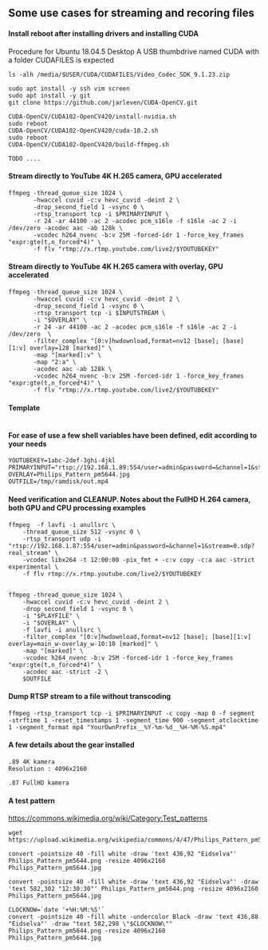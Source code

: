 ## Some use cases for streaming and recoring files

#### Install reboot after installing drivers and installing CUDA
Procedure for Ubuntu 18.04.5 Desktop
A USB thumbdrive named CUDA with a folder CUDAFILES is expected
```console
ls -alh /media/$USER/CUDA/CUDAFILES/Video_Codec_SDK_9.1.23.zip
```

```console
sudo apt install -y ssh vim screen
sudo apt install -y git
git clone https://github.com/jarleven/CUDA-OpenCV.git

CUDA-OpenCV/CUDA102-OpenCV420/install-nvidia.sh
sudo reboot
CUDA-OpenCV/CUDA102-OpenCV420/cuda-10.2.sh
sudo reboot
CUDA-OpenCV/CUDA102-OpenCV420/build-ffmpeg.sh
	
TODO ....

```

#### Stream directly to YouTube 4K H.265 camera, GPU accelerated 
```console
ffmpeg -thread_queue_size 1024 \
       -hwaccel cuvid -c:v hevc_cuvid -deint 2 \
       -drop_second_field 1 -vsync 0 \
       -rtsp_transport tcp -i $PRIMARYINPUT \
       -r 24 -ar 44100 -ac 2 -acodec pcm_s16le -f s16le -ac 2 -i /dev/zero -acodec aac -ab 128k \
       -vcodec h264_nvenc -b:v 25M -forced-idr 1 -force_key_frames "expr:gte(t,n_forced*4)" \
       -f flv "rtmp://x.rtmp.youtube.com/live2/$YOUTUBEKEY"
```
#### Stream directly to YouTube 4K H.265 camera with overlay, GPU accelerated
```console
ffmpeg -thread_queue_size 1024 \
       -hwaccel cuvid -c:v hevc_cuvid -deint 2 \
       -drop_second_field 1 -vsync 0 \
       -rtsp_transport tcp -i $INPUTSTREAM \
       -i "$OVERLAY" \
       -r 24 -ar 44100 -ac 2 -acodec pcm_s16le -f s16le -ac 2 -i /dev/zero  \
       -filter_complex "[0:v]hwdownload,format=nv12 [base]; [base][1:v] overlay=128 [marked]" \
       -map "[marked]:v" \
       -map "2:a" \
       -acodec aac -ab 128k \
       -vcodec h264_nvenc -b:v 25M -forced-idr 1 -force_key_frames "expr:gte(t,n_forced*4)" \
       -f flv "rtmp://x.rtmp.youtube.com/live2/$YOUTUBEKEY"
```


#### Template
```console

```



#### For ease of use a few shell variables have been defined, edit according to your needs

```console
YOUTUBEKEY=1abc-2def-3ghi-4jkl
PRIMARYINPUT="rtsp://192.168.1.89:554/user=admin&password=&channel=1&stream=0.sdp?"
OVERLAY=Philips_Pattern_pm5644.jpg
OUTFILE=/tmp/ramdisk/out.mp4

```

#### Need verification and CLEANUP. Notes about the FullHD H.264 camera, both GPU and CPU processing examples 
```console
ffmpeg	-f lavfi -i anullsrc \
	-thread_queue_size 512 -vsync 0 \
	-rtsp_transport udp -i "rtsp://192.168.1.87:554/user=admin&password=&channel=1&stream=0.sdp?real_stream" \
	-vcodec libx264 -t 12:00:00 -pix_fmt + -c:v copy -c:a aac -strict experimental \
	-f flv rtmp://x.rtmp.youtube.com/live2/$YOUTUBEKEY


ffmpeg -thread_queue_size 1024 \
    -hwaccel cuvid -c:v hevc_cuvid -deint 2 \
    -drop_second_field 1 -vsync 0 \
    -i "$PLAYFILE" \
    -i "$OVERLAY" \
    -f lavfi -i anullsrc \
    -filter_complex "[0:v]hwdownload,format=nv12 [base]; [base][1:v] overlay=main_w-overlay_w-10:10 [marked]" \
    -map "[marked]" \
    -vcodec h264_nvenc -b:v 25M -forced-idr 1 -force_key_frames "expr:gte(t,n_forced*4)" \
    -acodec aac -strict -2 \
    $OUTFILE
```

#### Dump RTSP stream to a file without transcoding
```console
ffmpeg -rtsp_transport tcp -i $PRIMARYINPUT -c copy -map 0 -f segment -strftime 1 -reset_timestamps 1 -segment_time 900 -segment_atclocktime 1 -segment_format mp4 "YourOwnPrefix__%Y-%m-%d__%H-%M-%S.mp4"
```

#### A few details about the gear installed
```
.89 4K kamera
Resolution : 4096x2160

.87 FullHD kamera
```



#### A test pattern 
https://commons.wikimedia.org/wiki/Category:Test_patterns

```console
wget https://upload.wikimedia.org/wikipedia/commons/4/47/Philips_Pattern_pm5644.png

convert -pointsize 40 -fill white -draw 'text 436,92 "Eidselva"' Philips_Pattern_pm5644.png -resize 4096x2160 Philips_Pattern_pm5644.jpg

convert -pointsize 40 -fill white -draw 'text 436,92 "Eidselva"' -draw 'text 582,302 "12:30:30"' Philips_Pattern_pm5644.png -resize 4096x2160 Philips_Pattern_pm5644.jpg

CLOCKNOW=`date '+%H:%M:%S'`
convert -pointsize 40 -fill white -undercolor Black -draw 'text 436,88 "Eidselva"' -draw "text 582,298 \"$CLOCKNOW\"" Philips_Pattern_pm5644.png -resize 4096x2160 Philips_Pattern_pm5644.jpg
```
